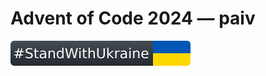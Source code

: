 Advent of Code 2024 — paiv
==

[![standwithukraine](docs/StandWithUkraine.svg)](https://ukrainewar.carrd.co/)


